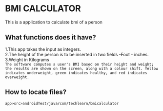 # BMI CALCULATOR
This is a application to calculate bmi of a person

## What functions does it have?
1.This app takes the input as integers.  
2.The height of the person is to be inserted in two fields -Foot - inches.  
3.Weight in Kilograms    
`The software computes a user's BMI based on their height and weight; the results are shown on the screen, along with a colour shift. Yellow indicates underweight, green indicates healthy, and red indicates overweight.`  

## How to locate files?

`app>src>androidTest/java/com/techlearn/bmicalculator`

